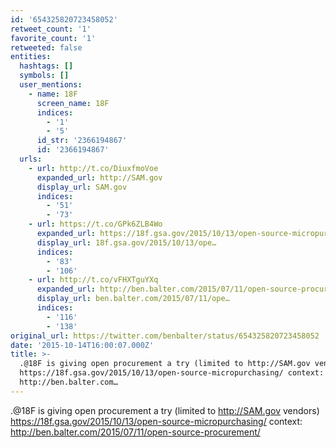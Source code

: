 ```yaml
---
id: '654325820723458052'
retweet_count: '1'
favorite_count: '1'
retweeted: false
entities:
  hashtags: []
  symbols: []
  user_mentions:
    - name: 18F
      screen_name: 18F
      indices:
        - '1'
        - '5'
      id_str: '2366194867'
      id: '2366194867'
  urls:
    - url: http://t.co/DiuxfmoVoe
      expanded_url: http://SAM.gov
      display_url: SAM.gov
      indices:
        - '51'
        - '73'
    - url: https://t.co/GPk6ZLB4Wo
      expanded_url: https://18f.gsa.gov/2015/10/13/open-source-micropurchasing/
      display_url: 18f.gsa.gov/2015/10/13/ope…
      indices:
        - '83'
        - '106'
    - url: http://t.co/vFHXTguYXq
      expanded_url: http://ben.balter.com/2015/07/11/open-source-procurement/
      display_url: ben.balter.com/2015/07/11/ope…
      indices:
        - '116'
        - '138'
original_url: https://twitter.com/benbalter/status/654325820723458052
date: '2015-10-14T16:00:07.000Z'
title: >-
  .@18F is giving open procurement a try (limited to http://SAM.gov vendors)
  https://18f.gsa.gov/2015/10/13/open-source-micropurchasing/ context:
  http://ben.balter.com…
---
```


.@18F is giving open procurement a try (limited to http://SAM.gov vendors) https://18f.gsa.gov/2015/10/13/open-source-micropurchasing/ context: http://ben.balter.com/2015/07/11/open-source-procurement/
